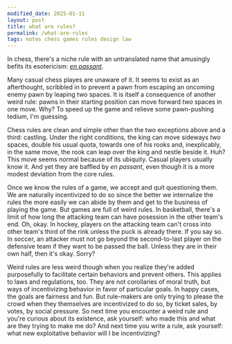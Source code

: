 ```yaml
---
modified_date: 2025-01-11
layout: post
title: what are rules?
permalink: /what-are-rules
tags: notes chess games rules design law
---
```


In chess, there's a niche rule with an untranslated name that amusingly befits its esotericism: [_en passant_](https://www.wikiwand.com/en/En_passant).
<!--more-->
Many casual chess playes are unaware of it.
It seems to exist as an afterthought, scribbled in to prevent a pawn from escaping an oncoming enemy pawn by leaping two spaces.
It is itself a consequence of another weird rule: pawns in their starting position can move forward _two_ spaces in one move.
Why?
To speed up the game and relieve some pawn-pushing tedium, I'm guessing.

Chess rules are clean and simple other than the two exceptions above and a third: castling.
Under the right conditions, the king can move sideways _two_ spaces, double his usual quota, towards one of his rooks and, inexplicably, in the same move, the rook can leap over the king and nestle beside it.
Huh?
This move seems normal because of its ubiquity.
Casual players usually know it.
And yet they are baffled by _en passant_, even though it is a more modest deviation from the core rules.

Once we know the rules of a game, we accept and quit questioning them.
We are naturally incentivized to do so since the better we internalize the rules the more easily we can abide by them and get to the business of playing the game.
But games are full of weird rules.
In basketball, there's a limit of how long the attacking team can have posession in the other team's end.
Oh, okay.
In hockey, players on the attacking team can't cross into other team's third of the rink unless the puck is already there.
If you say so.
In soccer, an attacker must not go beyond the second-to-last player on the defensive team if they want to be passed the ball.
Unless they are in their own half, then it's okay.
Sorry?

Weird rules are less weird though when you realize they're added purposefully to facilitate certain behaviors and prevent others.
This applies to laws and regulations, too.
They are not corollaries of moral truth, but ways of incentivizing behavior in favor of particular goals.
In happy cases, the goals are fairness and fun.
But rule-makers are only trying to please the crowd when they themselves are incentivized to do so, by ticket sales, by votes, by social pressure.
So next time you encounter a weird rule and you're curious about its existence, ask yourself: who made this and what are they trying to make me do?
And next time you write a rule, ask yourself: what new exploitative behavior will I be incentivizing?
